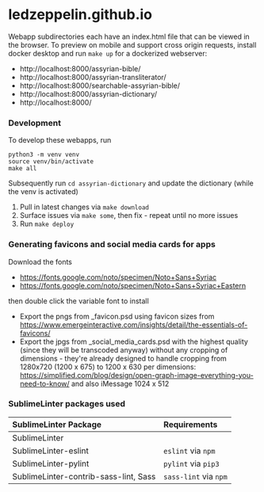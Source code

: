 # ledzeppelin.github.io

Webapp subdirectories each have an index.html file that can be viewed in the browser.  To preview on mobile and support cross origin requests, install docker desktop and run `make up` for a dockerized webserver:

* http://localhost:8000/assyrian-bible/
* http://localhost:8000/assyrian-transliterator/
* http://localhost:8000/searchable-assyrian-bible/
* http://localhost:8000/assyrian-dictionary/
* http://localhost:8000/


### Development

To develop these webapps, run
```
python3 -m venv venv
source venv/bin/activate
make all
```

Subsequently run `cd assyrian-dictionary` and update the dictionary (while the venv is activated)
1. Pull in latest changes via `make download`
2. Surface issues via `make some`, then fix - repeat until no more issues
3. Run `make deploy`


### Generating favicons and social media cards for apps

Download the fonts
* https://fonts.google.com/noto/specimen/Noto+Sans+Syriac
* https://fonts.google.com/noto/specimen/Noto+Sans+Syriac+Eastern

then double click the variable font to install


* Export the pngs from _favicon.psd using favicon sizes from https://www.emergeinteractive.com/insights/detail/the-essentials-of-favicons/
* Export the jpgs from _social_media_cards.psd with the highest quality (since they will be transcoded anyway) without any cropping of dimensions - they're already designed to handle cropping from 1280x720 (1200 x 675) to 1200 x 630 per dimensions: https://simplified.com/blog/design/open-graph-image-everything-you-need-to-know/ and also iMessage 1024 x 512

### SublimeLinter packages used

| SublimeLinter Package                   | Requirements |
| :---                                    | :---- |
| SublimeLinter                           | |
| SublimeLinter-eslint                    | `eslint` via `npm` |
| SublimeLinter-pylint                    | `pylint` via `pip3` |
| SublimeLinter-contrib-sass-lint, Sass   | `sass-lint` via `npm` |

